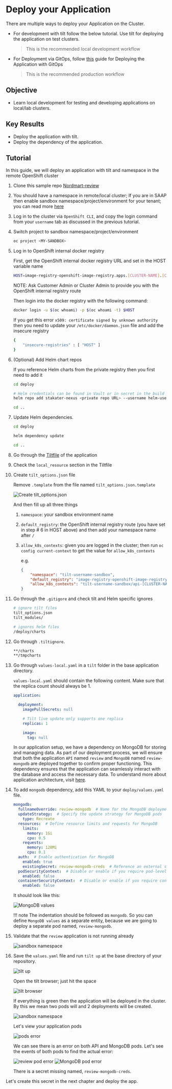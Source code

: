 # Deploy your Application

There are multiple ways to deploy your Application on the Cluster.

- For development with tilt follow the below tutorial. Use tilt for deploying the application on test clusters.

    > This is the recommended local development workflow

- For Deployment via GitOps, follow [this](../../../../for-delivery-engineers/tutorials/03-deploy-demo-app/deploy-demo-app.md) guide for Deploying the Application with GitOps

    > This is the recommended production workflow

## Objective

- Learn local development for testing and developing applications on local/lab clusters.

## Key Results

- Deploy the application with tilt.
- Deploy the dependency of the application.

## Tutorial

In this guide, we will deploy an application with tilt and namespace in the remote OpenShift cluster

1. Clone this sample repo [Nordmart-review](https://github.com/stakater-lab/stakater-nordmart-review)

1. You should have a namespace in remote/local cluster; If you are in SAAP then enable sandbox namespace/project/environment for your tenant; you can read more [here](https://docs.stakater.com/mto/main/customresources.html)

1. Log in to the cluster via `OpenShift CLI`, and copy the login command from your `username` tab as discussed in the previous tutorial.

1. Switch project to sandbox namespace/project/environment

    ```bash
    oc project <MY-SANDBOX>
    ```

1. Log in to OpenShift internal docker registry

    First, get the OpenShift internal docker registry URL and set in the HOST variable name

    ```bash
    HOST=image-registry-openshift-image-registry.apps.[CLUSTER-NAME].[CLUSTER-ID].kubeapp.cloud
    ```

    NOTE: Ask Customer Admin or Cluster Admin to provide you with the OpenShift internal registry route

    Then login into the docker registry with the following command:

    ```bash
    docker login -u $(oc whoami) -p $(oc whoami -t) $HOST
    ```

    If you get this error `x509: certificate signed by unknown authority` then you need to update your `/etc/docker/daemon.json` file and add the insecure registry

    ```bash
    {
        "insecure-registries" : [ "HOST" ]
    }
    ```

1. (Optional) Add Helm chart repos

    If you reference Helm charts from the private registry then you first need to add it

    ```sh
    cd deploy

    # Helm credentials can be found in Vault or in secret in the build namespace
    helm repo add stakater-nexus <private repo URL> --username helm-user-name --password ********

    cd ..
    ```

1. Update Helm dependencies.

    ```sh
    cd deploy

    helm dependency update

    cd ..
    ```

1. Go through the [Tiltfile](https://github.com/stakater-lab/stakater-nordmart-review/blob/main/Tiltfile) of the application

1. Check the `local_resource` section in the Tiltfile

1. Create `tilt_options.json` file

    Remove `.template` from the file named `tilt_options.json.template`

    ![Create tilt_options.json](images/tilt-options-json.png)

    And then fill up all three things

      1. `namespace`: your sandbox environment name
      1. `default_registry`: the OpenShift internal registry route (you have set in step # 6 in HOST above) and then add your namespace name after `/`
      1. `allow_k8s_contexts`: given you are logged in the cluster; then run `oc config current-context` to get the value for `allow_k8s_contexts`

          e.g.

          ```json
          {
              "namespace": "tilt-username-sandbox",
              "default_registry": "image-registry-openshift-image-registry.apps.[CLUSTER-NAME].[CLUSTER-ID].kubeapp.cloud/tilt-username-sandbox",
              "allow_k8s_contexts": "tilt-username-sandbox/api-[CLUSTER-NAME]-[CLUSTER-ID]-kubeapp-cloud:6443/user@email.com"
          }
          ```

1. Go through the `.gitigore` and check tilt and Helm specific ignores

    ```sh
    # ignore tilt files
    tilt_options.json
    tilt_modules/

    # ignores helm files
    /deploy/charts
    ```

1. Go through `.tiltignore`.

    ```sh
    **/charts
    **/tmpcharts
    ```

1. Go through `values-local.yaml` in a `tilt` folder in the base application directory.

    `values-local.yaml` should contain the following content. Make sure that the replica count should always be 1.

    ```yaml
    application:

      deployment:
        imagePullSecrets: null

        # Tilt live update only supports one replica
        replicas: 1

        image:
          tag: null
    ```

    In our application setup, we have a dependency on MongoDB for storing and managing data. As part of our deployment process, we will ensure that both the application `API` named `review` and `MongoDB` named `review-mongodb` are deployed together to confirm proper functioning. This dependency ensures that the application can seamlessly interact with the database and access the necessary data. To understand more about application architecture, visit [here](../about-application/about-application.md).

1. To add `mongodb` dependency, add this YAML to your `deploy/values.yaml` file.

    ```yaml
    mongodb:
      fullnameOverride: review-mongodb  # Name for the MongoDB deployment
      updateStrategy:  # Specify the update strategy for MongoDB pods
        type: Recreate
      resources:  # Define resource limits and requests for MongoDB
        limits:
          memory: 1Gi
          cpu: 0.5
        requests:
          memory: 128Mi
          cpu: 0.1
      auth:  # Enable authentication for MongoDB
        enabled: true
        existingSecret: review-mongodb-creds  # Reference an external secret for MongoDB credentials (created via Vault)
      podSecurityContext:  # Disable or enable if you require pod-level security context settings for MongoDB
        enabled: false
      containerSecurityContext:  # Disable or enable if you require container-level security context settings for MongoDB
        enabled: false
    ```

    It should look like this:

    ![MongoDB values](images/mongodb-values.png)

    !!! note
        The indentation should be followed as `mongodb`. So you can define `MongoDB values` as a separate entity, because we are going to deploy a separate pod named, `review-mongodb`.

1. Validate that the `review` application is not running already

    ![sandbox namespace](images/sandbox-env-b4-tilt-up.png)

1. Save the `values.yaml` file and run `tilt up` at the base directory of your repository.

    ![tilt up](images/tilt-up.png)

    Open the tilt browser; just hit the space

    ![tilt browser](images/tilt-browser.png)

    If everything is green then the application will be deployed in the cluster. By this we mean two pods will and 2 deployments will be created.

    ![sandbox namespace](images/pods.png)

    Let's view your application pods

    ![pods error](images/pods-error.png)

    We can see there is an error on both API and MongoDB pods. Let's see the events of both pods to find the actual error:

    ![review pod error](images/event-review.png)
    ![MongoDB pod error](images/events-mongodb.png)

    There is a secret missing named, `review-mongodb-creds`.

Let's create this secret in the next chapter and deploy the app.
